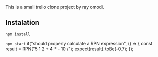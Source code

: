 This is a small trello clone project by ray omodi.

## Instalation
`npm install`

`npm start`
it("should properly calculate a RPN expression", () => {
  const result = RPN("5 1 2 + 4 * - 10 /");
  expect(result).toBe(-0.7);
});


